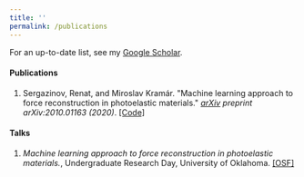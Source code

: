 ```yaml
---
title: ''
permalink: /publications
---
```


For an up-to-date list, see my [Google Scholar](https://scholar.google.com/citations?user=OhV6QOkAAAAJ&hl=en).

#### Publications

1. Sergazinov, Renat, and Miroslav Kramár. "Machine learning approach to force reconstruction in photoelastic materials." [*arXiv*](https://arxiv.org/abs/2010.01163) *preprint arXiv:2010.01163 (2020)*. [\[Code\]](https://github.com/mrsergazinov/PhotoForceReconML)


#### Talks

1. *Machine learning approach to force reconstruction in photoelastic materials.*, Undergraduate Research Day, University of Oklahoma. [\[OSF\]](https://osf.io/5epzm/)

